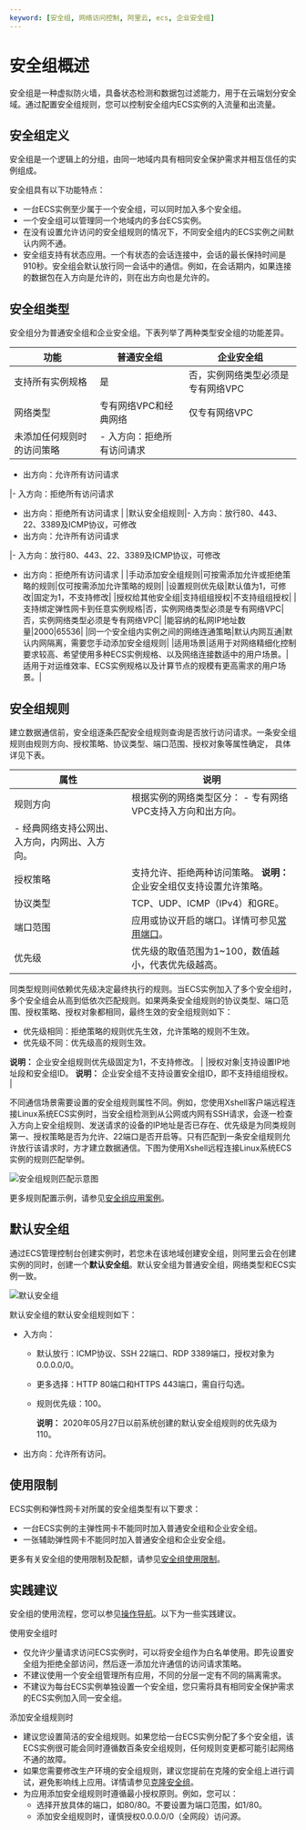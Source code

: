 ```yaml
---
keyword: [安全组, 网络访问控制, 阿里云, ecs, 企业安全组]
---
```


# 安全组概述

安全组是一种虚拟防火墙，具备状态检测和数据包过滤能力，用于在云端划分安全域。通过配置安全组规则，您可以控制安全组内ECS实例的入流量和出流量。

## 安全组定义

安全组是一个逻辑上的分组，由同一地域内具有相同安全保护需求并相互信任的实例组成。

安全组具有以下功能特点：

-   一台ECS实例至少属于一个安全组，可以同时加入多个安全组。
-   一个安全组可以管理同一个地域内的多台ECS实例。
-   在没有设置允许访问的安全组规则的情况下，不同安全组内的ECS实例之间默认内网不通。
-   安全组支持有状态应用。一个有状态的会话连接中，会话的最长保持时间是910秒。安全组会默认放行同一会话中的通信。例如，在会话期内，如果连接的数据包在入方向是允许的，则在出方向也是允许的。

## 安全组类型

安全组分为普通安全组和企业安全组。下表列举了两种类型安全组的功能差异。

|功能|普通安全组|企业安全组|
|--|-----|-----|
|支持所有实例规格|是|否，实例网络类型必须是专有网络VPC|
|网络类型|专有网络VPC和经典网络|仅专有网络VPC|
|未添加任何规则时的访问策略|-   入方向：拒绝所有访问请求
-   出方向：允许所有访问请求

|-   入方向：拒绝所有访问请求
-   出方向：拒绝所有访问请求 |
|默认安全组规则|-   入方向：放行80、443、22、3389及ICMP协议，可修改
-   出方向：允许所有访问请求

|-   入方向：放行80、443、22、3389及ICMP协议，可修改
-   出方向：拒绝所有访问请求 |
|手动添加安全组规则|可按需添加允许或拒绝策略的规则|仅可按需添加允许策略的规则|
|设置规则优先级|默认值为1，可修改|固定为1，不支持修改|
|授权给其他安全组|支持组组授权|不支持组组授权|
|支持绑定弹性网卡到任意实例规格|否，实例网络类型必须是专有网络VPC|否，实例网络类型必须是专有网络VPC|
|能容纳的私网IP地址数量|2000|65536|
|同一个安全组内实例之间的网络连通策略|默认内网互通|默认内网隔离，需要您手动添加安全组规则|
|适用场景|适用于对网络精细化控制要求较高、希望使用多种ECS实例规格、以及网络连接数适中的用户场景。|适用于对运维效率、ECS实例规格以及计算节点的规模有更高需求的用户场景。|

## 安全组规则

建立数据通信前，安全组逐条匹配安全组规则查询是否放行访问请求。一条安全组规则由规则方向、授权策略、协议类型、端口范围、授权对象等属性确定， 具体详见下表。

|属性|说明|
|--|--|
|规则方向|根据实例的网络类型区分： -   专有网络VPC支持入方向和出方向。
-   经典网络支持公网出、入方向，内网出、入方向。 |
|授权策略|支持允许、拒绝两种访问策略。 **说明：** 企业安全组仅支持设置允许策略。 |
|协议类型|TCP、UDP、ICMP（IPv4）和GRE。|
|端口范围|应用或协议开启的端口。详情可参见[常用端口](/cn.zh-CN/安全/安全组/常用端口.md)。|
|优先级|优先级的取值范围为1~100，数值越小，代表优先级越高。

同类型规则间依赖优先级决定最终执行的规则。当ECS实例加入了多个安全组时，多个安全组会从高到低依次匹配规则。如果两条安全组规则的协议类型、端口范围、授权策略、授权对象都相同，最终生效的安全组规则如下：

-   优先级相同：拒绝策略的规则优先生效，允许策略的规则不生效。
-   优先级不同：优先级高的规则生效。

**说明：** 企业安全组规则优先级固定为1，不支持修改。 |
|授权对象|支持设置IP地址段和安全组ID。 **说明：** 企业安全组不支持设置安全组ID，即不支持组组授权。 |

不同通信场景需要设置的安全组规则属性不同。例如，您使用Xshell客户端远程连接Linux系统ECS实例时，当安全组检测到从公网或内网有SSH请求，会逐一检查入方向上安全组规则、发送请求的设备的IP地址是否已存在、优先级是为同类规则第一、授权策略是否为允许、22端口是否开启等。只有匹配到一条安全组规则允许放行该请求时，方才建立数据通信。下图为使用Xshell远程连接Linux系统ECS实例的规则匹配举例。

![安全组规则匹配示意图](https://static-aliyun-doc.oss-cn-hangzhou.aliyuncs.com/assets/img/zh-CN/4534129951/p71372.png)

更多规则配置示例，请参见[安全组应用案例](/cn.zh-CN/安全/安全组/安全组应用案例.md)。

## 默认安全组

通过ECS管理控制台创建实例时，若您未在该地域创建安全组，则阿里云会在创建实例的同时，创建一个**默认安全组**。默认安全组为普通安全组，网络类型和ECS实例一致。

![默认安全组](https://static-aliyun-doc.oss-cn-hangzhou.aliyuncs.com/assets/img/zh-CN/4534129951/p48516.png)

默认安全组的默认安全组规则如下：

-   入方向：
    -   默认放行：ICMP协议、SSH 22端口、RDP 3389端口，授权对象为0.0.0.0/0。
    -   更多选择：HTTP 80端口和HTTPS 443端口，需自行勾选。
    -   规则优先级：100。

        **说明：** 2020年05月27日以前系统创建的默认安全组规则的优先级为110。

-   出方向：允许所有访问。

## 使用限制

ECS实例和弹性网卡对所属的安全组类型有以下要求：

-   一台ECS实例的主弹性网卡不能同时加入普通安全组和企业安全组。
-   一张辅助弹性网卡不能同时加入普通安全组和企业安全组。

更多有关安全组的使用限制及配额，请参见[安全组使用限制](/cn.zh-CN/产品简介/使用限制.md)。

## 实践建议

安全组的使用流程，您可以参见[操作导航](/cn.zh-CN/安全/安全组/操作导航.md)。以下为一些实践建议。

使用安全组时

-   仅允许少量请求访问ECS实例时，可以将安全组作为白名单使用。即先设置安全组为拒绝全部访问，然后逐一添加允许通信的访问请求策略。
-   不建议使用一个安全组管理所有应用，不同的分层一定有不同的隔离需求。
-   不建议为每台ECS实例单独设置一个安全组，您只需将具有相同安全保护需求的ECS实例加入同一安全组。

添加安全组规则时

-   建议您设置简洁的安全组规则。如果您给一台ECS实例分配了多个安全组，该ECS实例很可能会同时遵循数百条安全组规则，任何规则变更都可能引起网络不通的故障。
-   如果您需要修改生产环境的安全组规则，建议您提前在克隆的安全组上进行调试，避免影响线上应用。详情请参见[克隆安全组](/cn.zh-CN/安全/安全组/管理安全组/克隆安全组.md)。
-   为应用添加安全组规则时遵循最小授权原则。例如，您可以：
    -   选择开放具体的端口，如80/80。不要设置为端口范围，如1/80。
    -   添加安全组规则时，谨慎授权0.0.0.0/0（全网段）访问源。

